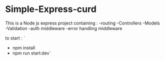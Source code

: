 # Simple-Express-curd
This is a Node js express project 
containing :
-routing
-Controllers
-Models
-Validation
-auth middleware 
-error handling middleware 

to start : 
`
- npm install
- npm run start:dev`
